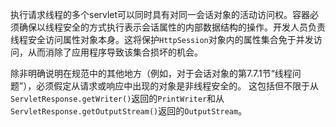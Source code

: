 执行请求线程的多个servlet可以同时具有对同一会话对象的活动访问权。容器必须确保以线程安全的方式执行表示会话属性的内部数据结构的操作。开发人员负责线程安全访问属性对象本身。这将保护`HttpSession`对象内的属性集合免于并发访问，从而消除了应用程序导致该集合损坏的机会。 

除非明确说明在规范中的其他地方（例如，对于会话对象的第7.7.1节“线程问题”），必须假定从请求或响应中出现的对象是非线程安全的。 这包括但不限于从`ServletResponse.getWriter()`返回的`PrintWriter`和从`ServletResponse.getOutputStream()`返回的`OutputStream`。